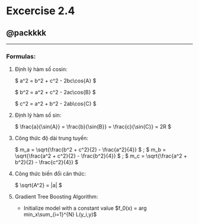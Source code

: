 # Excercise 2.4
## @packkkk
---
### Formulas:

1. Định lý hàm số cosin:

    $ a^2 = b^2 + c^2 - 2bc\cos{A} $
    
    $ b^2 = a^2 + c^2 - 2ac\cos{B} $
    
    $ c^2 = a^2 + b^2 - 2ab\cos{C} $

2. Định lý hàm số sin:

    $ \frac{a}{\sin{A}} = \frac{b}{\sin{B}} = \frac{c}{\sin{C}} = 2R $

3. Công thức độ dài trung tuyến:

    $ m_a = \sqrt{\frac{b^2 + c^2}{2} - \frac{a^2}{4}} $ ; $ m_b = \sqrt{\frac{a^2 + c^2}{2} - \frac{b^2}{4}} $ ; $ m_c = \sqrt{\frac{a^2 + b^2}{2} - \frac{c^2}{4}} $

4. Công thức biến đổi căn thức:
    
    $ \sqrt{A^2} = |a| $

5. Gradient Tree Boosting Algorithm:

    * Initialize model with a constant value
    $f_0(x) = arg min_x\sum_{i=1}^{N} L(y_i,y)$